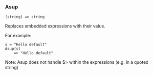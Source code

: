 ### Asup

``` suneido
(string) => string
```

Replaces embedded expressions with their value.

For example:

``` suneido
s = "Hello default"
Asup(s)
    => "Hello default"
```

Note: Asup does not handle $> within the expressions (e.g. in a quoted string)